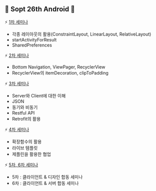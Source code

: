 ## :blue_heart: Sopt 26th Android :blue_heart:

:zap: [1차 세미나](https://github.com/jinyand/Sopt26th_Android/tree/master/1stSeminar)
* 각종 레이아웃의 활용(ConstraintLayout, LinearLayout, RelativeLayout)
* startActivityForResult
* SharedPreferences

:zap: [2차 세미나](https://github.com/jinyand/Sopt26th_Android/tree/master/2ndSeminar)
* Bottom Navigation, ViewPager, RecyclerView
* RecyclerView의 itemDecoration, clipToPadding

:zap: [3차 세미나](https://github.com/jinyand/Sopt26th_Android/tree/master/3rdSeminar)
* Server와 Client에 대한 이해
* JSON
* 동기와 비동기
* Restful API
* Retrofit의 활용

:zap: [4차 세미나](https://github.com/jinyand/Sopt26th_Android/tree/master/4thSeminar)
* 확장함수의 활용
* 라이브 템플릿
* 제플린을 활용한 협업

:zap: [5차, 6차 세미나](https://github.com/RoadtoS7/ClientAndDesignSeminar)
* 5차 : 클라이언트 & 디자인 합동 세미나
* 6차 : 클라이언트 & 서버 합동 세미나
